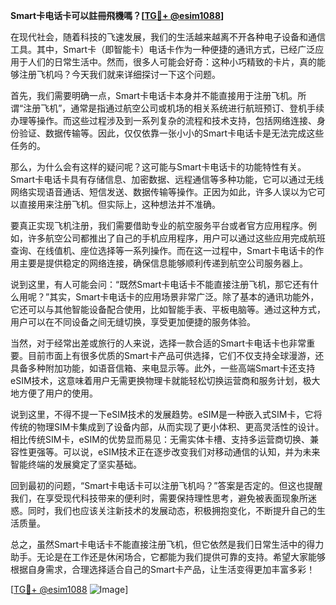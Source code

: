 **Smart卡电话卡可以註冊飛機嗎？[[TG💪+ @esim1088](https://t.me/s/esim1088)]**

在现代社会，随着科技的飞速发展，我们的生活越来越离不开各种电子设备和通信工具。其中，Smart卡（即智能卡）电话卡作为一种便捷的通讯方式，已经广泛应用于人们的日常生活中。然而，很多人可能会好奇：这种小巧精致的卡片，真的能够注册飞机吗？今天我们就来详细探讨一下这个问题。

首先，我们需要明确一点，Smart卡电话卡本身并不能直接用于注册飞机。所谓“注册飞机”，通常是指通过航空公司或机场的相关系统进行航班预订、登机手续办理等操作。而这些过程涉及到一系列复杂的流程和技术支持，包括网络连接、身份验证、数据传输等。因此，仅仅依靠一张小小的Smart卡电话卡是无法完成这些任务的。

那么，为什么会有这样的疑问呢？这可能与Smart卡电话卡的功能特性有关。Smart卡电话卡具有存储信息、加密数据、远程通信等多种功能，它可以通过无线网络实现语音通话、短信发送、数据传输等操作。正因为如此，许多人误以为它可以直接用来注册飞机。但实际上，这种想法并不准确。

要真正实现飞机注册，我们需要借助专业的航空服务平台或者官方应用程序。例如，许多航空公司都推出了自己的手机应用程序，用户可以通过这些应用完成航班查询、在线值机、座位选择等一系列操作。而在这一过程中，Smart卡电话卡的作用主要是提供稳定的网络连接，确保信息能够顺利传递到航空公司服务器上。

说到这里，有人可能会问：“既然Smart卡电话卡不能直接注册飞机，那它还有什么用呢？”其实，Smart卡电话卡的应用场景非常广泛。除了基本的通讯功能外，它还可以与其他智能设备配合使用，比如智能手表、平板电脑等。通过这种方式，用户可以在不同设备之间无缝切换，享受更加便捷的服务体验。

当然，对于经常出差或旅行的人来说，选择一款合适的Smart卡电话卡也非常重要。目前市面上有很多优质的Smart卡产品可供选择，它们不仅支持全球漫游，还具备多种附加功能，如语音信箱、来电显示等。此外，一些高端Smart卡还支持eSIM技术，这意味着用户无需更换物理卡就能轻松切换运营商和服务计划，极大地方便了用户的使用。

说到这里，不得不提一下eSIM技术的发展趋势。eSIM是一种嵌入式SIM卡，它将传统的物理SIM卡集成到了设备内部，从而实现了更小体积、更高灵活性的设计。相比传统SIM卡，eSIM的优势显而易见：无需实体卡槽、支持多运营商切换、兼容性更强等。可以说，eSIM技术正在逐步改变我们对移动通信的认知，并为未来智能终端的发展奠定了坚实基础。

回到最初的问题，“Smart卡电话卡可以注册飞机吗？”答案是否定的。但这也提醒我们，在享受现代科技带来的便利时，需要保持理性思考，避免被表面现象所迷惑。同时，我们也应该关注新技术的发展动态，积极拥抱变化，不断提升自己的生活质量。

总之，虽然Smart卡电话卡不能直接注册飞机，但它依然是我们日常生活中的得力助手。无论是在工作还是休闲场合，它都能为我们提供可靠的支持。希望大家能够根据自身需求，合理选择适合自己的Smart卡产品，让生活变得更加丰富多彩！

[[TG💪+ @esim1088](https://t.me/s/esim1088) ![Image](https://i.postimg.cc/4NQfJmqS/Snipaste-2025-05-13-00-14-12.png)]